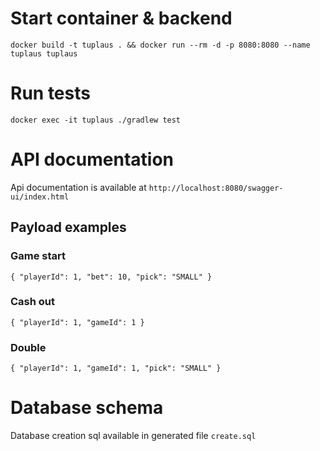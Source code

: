# Start container & backend

``docker build -t tuplaus . && docker run --rm -d -p 8080:8080 --name tuplaus tuplaus``

# Run tests

``docker exec -it tuplaus ./gradlew test``

# API documentation

Api documentation is available at `http://localhost:8080/swagger-ui/index.html`

## Payload examples
### Game start

``
{
"playerId": 1,
"bet": 10,
"pick": "SMALL"
}
``

### Cash out

``
{
"playerId": 1,
"gameId": 1
}
``

### Double

``
{
"playerId": 1,
"gameId": 1,
"pick": "SMALL"
}
``



# Database schema

Database creation sql available in generated file `create.sql`

